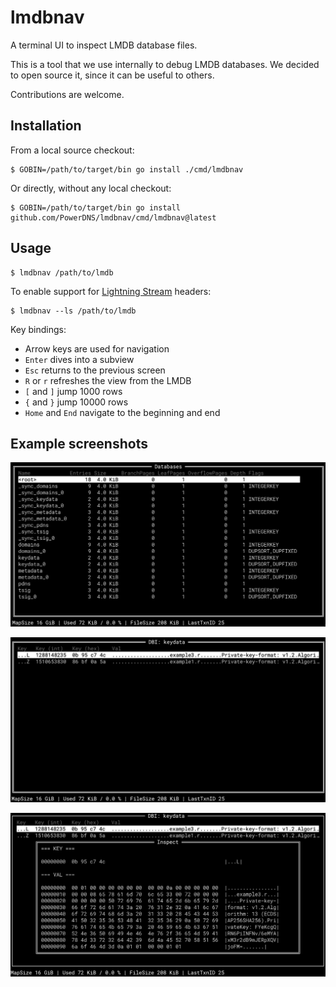 # lmdbnav

A terminal UI to inspect LMDB database files.

This is a tool that we use internally to debug LMDB databases. We decided to open source it, since it can be useful to others.

Contributions are welcome.

## Installation

From a local source checkout:

```
$ GOBIN=/path/to/target/bin go install ./cmd/lmdbnav
```

Or directly, without any local checkout:

```
$ GOBIN=/path/to/target/bin go install github.com/PowerDNS/lmdbnav/cmd/lmdbnav@latest
```

## Usage

```
$ lmdbnav /path/to/lmdb
```

To enable support for [Lightning Stream](https://github.com/PowerDNS/lmdbnav) headers:

```
$ lmdbnav --ls /path/to/lmdb
```

Key bindings:

- Arrow keys are used for navigation
- `Enter` dives into a subview
- `Esc` returns to the previous screen
- `R` or `r` refreshes the view from the LMDB
- `[` and `]` jump 1000 rows
- `{` and `}` jump 10000 rows
- `Home` and `End` navigate to the beginning and end

## Example screenshots

![Databases](screenshots/databases.png)

![Data](screenshots/data.png)

![Inspect](screenshots/inspect.png)
